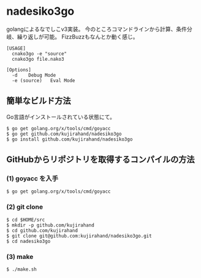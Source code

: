 # nadesiko3go

golangによるなでしこv3実装。
今のところコマンドラインから計算、条件分岐、繰り返しが可能。
FizzBuzzもなんとか動く感じ。

```
[USAGE]
  cnako3go -e "source"
  cnako3go file.nako3

[Options]
  -d	Debug Mode
  -e (source)	Eval Mode
```

## 簡単なビルド方法

Go言語がインストールされている状態にて。

```
$ go get golang.org/x/tools/cmd/goyacc
$ go get github.com/kujirahand/nadesiko3go
$ go install github.com/kujirahand/nadesiko3go
```

## GitHubからリポジトリを取得するコンパイルの方法

### (1) goyacc を入手

```
$ go get golang.org/x/tools/cmd/goyacc
```

### (2) git clone

```
$ cd $HOME/src
$ mkdir -p github.com/kujirahand
$ cd github.com/kujirahand
$ git clone git@github.com:kujirahand/nadesiko3go.git
$ cd nadesiko3go
```

### (3) make

```
$ ./make.sh
```





